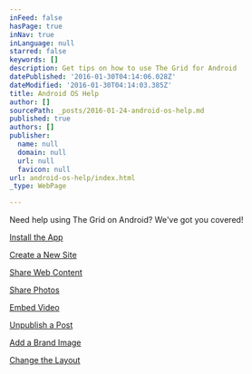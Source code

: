 ```yaml
---
inFeed: false
hasPage: true
inNav: true
inLanguage: null
starred: false
keywords: []
description: Get tips on how to use The Grid for Android
datePublished: '2016-01-30T04:14:06.028Z'
dateModified: '2016-01-30T04:14:03.385Z'
title: Android OS Help
author: []
sourcePath: _posts/2016-01-24-android-os-help.md
published: true
authors: []
publisher:
  name: null
  domain: null
  url: null
  favicon: null
url: android-os-help/index.html
_type: WebPage

---
```

Need help using The Grid on Android? We've got you covered!

[Install the App][0]

[Create a New Site][1]

[Share Web Content][2]

[Share Photos][3]

[Embed Video][4]

[Unpublish a Post][5]

[Add a Brand Image][6]

[Change the Layout][7]

[0]: https://www.iorad.com/5253/17321/Install-and-Activate-The-Grid-for-Android
[1]: https://www.iorad.com/5253/17334/Create-a-New-Site-on-Android
[2]: https://www.iorad.com/5253/17461/Share-Content-from-the-Web
[3]: https://www.iorad.com/5253/17463/Share-a-Photo-with-Android
[4]: https://www.youtube.com/watch?v=urDgrl3ZMEw
[5]: https://www.youtube.com/watch?v=asL1B_d4-HY
[6]: https://www.iorad.com/5253/18109/Add-a-Brand-Image-on-Android
[7]: https://www.iorad.com/5253/18110/Change-Layout-on-Android